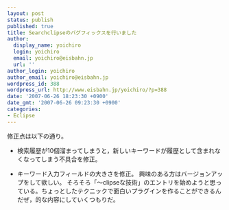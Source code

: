 ```yaml
---
layout: post
status: publish
published: true
title: Searchclipseのバグフィックスを行いました
author:
  display_name: yoichiro
  login: yoichiro
  email: yoichiro@eisbahn.jp
  url: ''
author_login: yoichiro
author_email: yoichiro@eisbahn.jp
wordpress_id: 388
wordpress_url: http://www.eisbahn.jp/yoichiro/?p=388
date: '2007-06-26 18:23:30 +0900'
date_gmt: '2007-06-26 09:23:30 +0900'
categories:
- Eclipse
---
```


修正点は以下の通り。

* 検索履歴が10個溜まってしまうと，新しいキーワードが履歴として含まれなくなってしまう不具合を修正。

* キーワード入力フィールドの大きさを修正。
興味のある方はバージョンアップをして欲しい。
そろそろ「〜clipseな技術」のエントリを始めようと思っている。ちょっとしたテクニックで面白いプラグインを作ることができるんだぜ，的な内容にしていくつもりだ。
